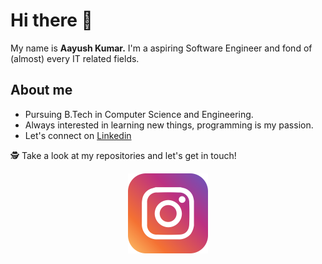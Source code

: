 # Hi there 👋

My name is <b>Aayush Kumar.</b> I'm a aspiring Software Engineer and fond of (almost) every IT related fields.

## About me

- Pursuing B.Tech in Computer Science and Engineering.
- Always interested in learning new things, programming is my passion.
- Let's connect on [Linkedin](https://www.linkedin.com/in/aayush-kumar-738769195/)

🕵 Take a look at my repositories and let's get in touch!
<p align="center">
<img style="width:16px height:16px" src="https://github.com/Resolution-1/Resolution-1/blob/master/icons/instagram.png">
</p>
